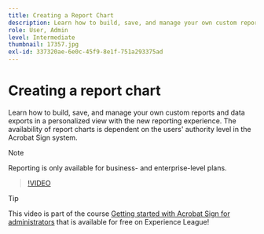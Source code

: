 ```yaml
---
title: Creating a Report Chart
description: Learn how to build, save, and manage your own custom reports and data exports
role: User, Admin
level: Intermediate
thumbnail: 17357.jpg
exl-id: 337320ae-6e0c-45f9-8e1f-751a293375ad
---
```

# Creating a report chart

Learn how to build, save, and manage your own custom reports and data exports in a personalized view with the new reporting experience. The availability of report charts is dependent on the users' authority level in the Acrobat Sign system.  

>[!NOTE]
>
>Reporting is only available for business- and enterprise-level plans.

>[!VIDEO](https://video.tv.adobe.com/v/33812?quality=12&learn=on&hidetitle=true)

>[!TIP]
>
>This video is part of the course [Getting started with Acrobat Sign for administrators](https://experienceleague.adobe.com/?recommended=Sign-A-1-2020.2) that is available for free on Experience League!
